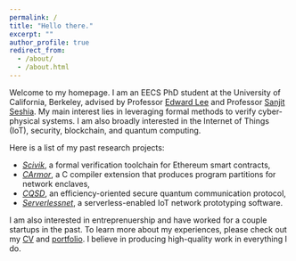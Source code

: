 ```yaml
---
permalink: /
title: "Hello there." 
excerpt: ""
author_profile: true
redirect_from: 
  - /about/
  - /about.html
---
```


Welcome to my homepage. I am an EECS PhD student at the University of California, Berkeley, advised by Professor [Edward
Lee](https://ptolemy.berkeley.edu/~eal/) and Professor [Sanjit Seshia](http://people.eecs.berkeley.edu/~sseshia/).
My main interest lies in leveraging formal methods to verify cyber-physical systems. I am
also broadly interested in the Internet of Things (IoT), security, blockchain, and quantum computing.

Here is a list of my past research projects: 
- [<i>Scivik</i>](/portfolio/scivik), a formal verification toolchain for Ethereum smart contracts, 
- [<i>CArmor</i>](/portfolio/carmor), a C compiler extension that produces program partitions for network enclaves,
- [<i>CQSD</i>](/portfolio/cqsd), an efficiency-oriented secure quantum communication protocol,
- [<i>Serverlessnet</i>](/portfolio/serverlessnet), a serverless-enabled IoT network prototyping software.

I am also interested in entreprenuership and have worked for a couple startups in the past. To learn more about my experiences, please check out my [CV](/files/Shaokai_Lin_CV.pdf) and [portfolio](/portfolio). I believe in producing high-quality work in everything I do.
